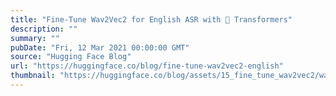 ```yaml
---
title: "Fine-Tune Wav2Vec2 for English ASR with 🤗 Transformers"
description: ""
summary: ""
pubDate: "Fri, 12 Mar 2021 00:00:00 GMT"
source: "Hugging Face Blog"
url: "https://huggingface.co/blog/fine-tune-wav2vec2-english"
thumbnail: "https://huggingface.co/blog/assets/15_fine_tune_wav2vec2/wav2vec2.png"
---
```


